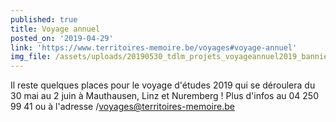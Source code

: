 ```yaml
---
published: true
title: Voyage annuel
posted_on: '2019-04-29'
link: 'https://www.territoires-memoire.be/voyages#voyage-annuel'
img_file: /assets/uploads/20190530_tdlm_projets_voyageannuel2019_banniere_site.jpg
---
```

Il reste quelques places pour le voyage d'études 2019 qui se déroulera du 30 mai au 2 juin à Mauthausen, Linz et Nuremberg ! Plus d'infos au 04 250 99 41 ou à l'adresse /voyages@territoires-memoire.be
